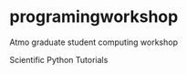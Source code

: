 programingworkshop
==================

Atmo graduate student computing workshop 

Scientific Python Tutorials

